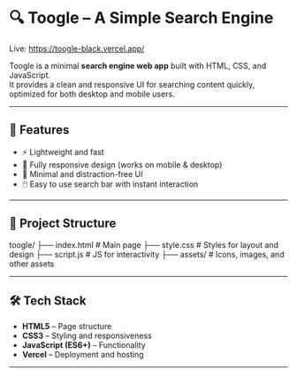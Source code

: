 # 🔍 Toogle – A Simple Search Engine

Live: https://toogle-black.vercel.app/

Toogle is a minimal **search engine web app** built with HTML, CSS, and JavaScript.  
It provides a clean and responsive UI for searching content quickly, optimized for both desktop and mobile users.

---

## 🚀 Features
- ⚡ Lightweight and fast
- 📱 Fully responsive design (works on mobile & desktop)
- 🎨 Minimal and distraction-free UI
- 🖱️ Easy to use search bar with instant interaction

---

## 📂 Project Structure
toogle/
├── index.html # Main page
├── style.css # Styles for layout and design
├── script.js # JS for interactivity
├── assets/ # Icons, images, and other assets

---

## 🛠️ Tech Stack
- **HTML5** – Page structure
- **CSS3** – Styling and responsiveness
- **JavaScript (ES6+)** – Functionality
- **Vercel** – Deployment and hosting

---
